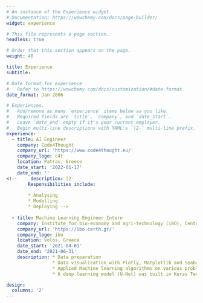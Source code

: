 ```yaml
---
# An instance of the Experience widget.
# Documentation: https://wowchemy.com/docs/page-builder/
widget: experience

# This file represents a page section.
headless: true

# Order that this section appears on the page.
weight: 40

title: Experience
subtitle:

# Date format for experience
#   Refer to https://wowchemy.com/docs/customization/#date-format
date_format: Jan 2006

# Experiences.
#   Add/remove as many `experience` items below as you like.
#   Required fields are `title`, `company`, and `date_start`.
#   Leave `date_end` empty if it's your current employer.
#   Begin multi-line descriptions with YAML's `|2-` multi-line prefix.
experience:
  - title: AI Engineer
    company: Code4Thought
    company_url: 'https://www.code4thought.eu/'
    company_logo: c4t
    location: Patras, Greece
    date_start: '2022-01-17'
    date_end: ''
<!--     description: |2-
        Responsibilities include:
        
        * Analysing
        * Modelling
        * Deploying -->
        
  - title: Machine Learning Engineer Intern
    company: Institute for bio-economy and agri-technology (iBO), Centre for research and technology – Hellas (CERTH)
    company_url: 'https://ibo.certh.gr/'
    company_logo: ibo
    location: Volos, Greece
    date_start: '2021-04-01'
    date_end: '2021-06-31'
    description: * Data preparation
                 * Data visualization with Plotly, Matplotlib and Seaborn libraries
                 * Applied Machine learning algorithms on various problems. More specifically, unsupervised learning (Self Organizing Maps and Gaussian Mixture Models) and supervised learning algorithms (Random Forest, SVM, Xgboost, ADA, Logistic Regression, KNN, CART).
                 * A deep learning model (U-Net) was built in Keras Tensorflow for a semantic image segmentation task.

design:
  columns: '2'
---
```

